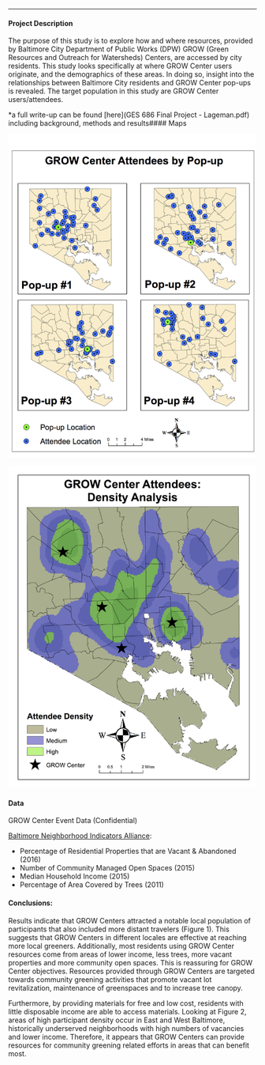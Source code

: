---
#### Project Description

The purpose of this study is to explore how and where resources, provided by Baltimore City Department of Public Works (DPW) GROW (Green Resources and Outreach for Watersheds) Centers, are accessed by city residents. This study looks specifically at where GROW Center users originate, and the demographics of these areas. In doing so, insight into the relationships between Baltimore City residents and GROW Center pop-ups is revealed. The target population in this study are GROW Center users/attendees.

*a full write-up can be found [here](GES 686 Final Project - Lageman.pdf) including background, methods and results#### Maps

![Four Pop-ups Map](DPW_4PopupLocations.jpg)

![Density Map](DPW_DensityAnalysis.png)

#### Data

GROW Center Event Data (Confidential)

[Baltimore Neighborhood Indicators Alliance](https://bniajfi.org/community/Baltimore%20City/):
* Percentage of Residential Properties that are Vacant & Abandoned (2016)
* Number of Community Managed Open Spaces (2015)
* Median Household Income (2015)
* Percentage of Area Covered by Trees (2011)

#### Conclusions:

Results indicate that GROW Centers attracted a notable local population of participants that also included more distant travelers (Figure 1). This suggests that GROW Centers in different locales are effective at reaching more local greeners. Additionally, most residents using GROW Center resources come from areas of lower income, less trees, more vacant properties and more community open spaces. This is reassuring for GROW Center objectives. Resources provided through GROW Centers are targeted towards community greening activities that promote vacant lot revitalization, maintenance of greenspaces and to increase tree canopy.

Furthermore, by providing materials for free and low cost, residents with little disposable income are able to access materials. Looking at Figure 2, areas of high participant density occur in East and West Baltimore, historically underserved neighborhoods with high numbers of vacancies and lower income. Therefore, it appears that GROW Centers can provide resources for community greening related efforts in areas that can benefit most.

